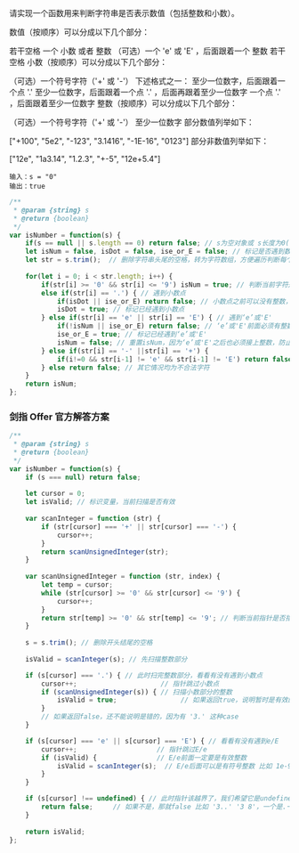 请实现一个函数用来判断字符串是否表示数值（包括整数和小数）。

数值（按顺序）可以分成以下几个部分：

若干空格
一个 小数 或者 整数
（可选）一个 'e' 或 'E' ，后面跟着一个 整数
若干空格
小数（按顺序）可以分成以下几个部分：

（可选）一个符号字符（'+' 或 '-'）
下述格式之一：
至少一位数字，后面跟着一个点 '.'
至少一位数字，后面跟着一个点 '.' ，后面再跟着至少一位数字
一个点 '.' ，后面跟着至少一位数字
整数（按顺序）可以分成以下几个部分：

（可选）一个符号字符（'+' 或 '-'）
至少一位数字
部分数值列举如下：

["+100", "5e2", "-123", "3.1416", "-1E-16", "0123"]
部分非数值列举如下：

["12e", "1a3.14", "1.2.3", "+-5", "12e+5.4"]

```
输入：s = "0"
输出：true
```

```js
/**
 * @param {string} s
 * @return {boolean}
 */
var isNumber = function(s) {
    if(s == null || s.length == 0) return false; // s为空对象或 s长度为0(空字符串)时, 不能表示数值
    let isNum = false, isDot = false, ise_or_E = false; // 标记是否遇到数位、小数点、‘e’或'E'
    let str = s.trim();  // 删除字符串头尾的空格，转为字符数组，方便遍历判断每个字符
        
    for(let i = 0; i < str.length; i++) {
        if(str[i] >= '0' && str[i] <= '9') isNum = true; // 判断当前字符是否为 0~9 的数位
        else if(str[i] == '.') { // 遇到小数点
            if(isDot || ise_or_E) return false; // 小数点之前可以没有整数，但是不能重复出现小数点、或出现‘e’、'E'
            isDot = true; // 标记已经遇到小数点
        } else if(str[i] == 'e' || str[i] == 'E') { // 遇到‘e’或'E'
            if(!isNum || ise_or_E) return false; // ‘e’或'E'前面必须有整数，且前面不能重复出现‘e’或'E'
            ise_or_E = true; // 标记已经遇到‘e’或'E'
            isNum = false; // 重置isNum，因为‘e’或'E'之后也必须接上整数，防止出现 123e或者123e+的非法情况
        } else if(str[i] == '-' ||str[i] == '+') {
            if(i!=0 && str[i-1] != 'e' && str[i-1] != 'E') return false; // 正负号只可能出现在第一个位置，或者出现在‘e’或'E'的后面一个位置
        } else return false; // 其它情况均为不合法字符
    }
    return isNum;
};
```

### 剑指 Offer 官方解答方案

```js
/**
 * @param {string} s
 * @return {boolean}
 */
var isNumber = function(s) {
    if (s === null) return false;
    
    let cursor = 0;
    let isValid; // 标识变量，当前扫描是否有效
    
    var scanInteger = function (str) {
        if (str[cursor] === '+' || str[cursor] === '-') {
            cursor++;
        }
        return scanUnsignedInteger(str);
    }
    
    var scanUnsignedInteger = function (str, index) {
        let temp = cursor;
        while (str[cursor] >= '0' && str[cursor] <= '9') {
            cursor++;
        }
        return str[temp] >= '0' && str[temp] <= '9'; // 判断当前指针是否指向数字0-9
    }
    
    s = s.trim(); // 删除开头结尾的空格
    
    isValid = scanInteger(s); // 先扫描整数部分

    if (s[cursor] === '.') { // 此时扫完整数部分，看看有没有遇到小数点
        cursor++;                     // 指针跳过小数点
        if (scanUnsignedInteger(s)) { // 扫描小数部分的整数
            isValid = true;                // 如果返回true，说明暂时是有效的数字
        }
        // 如果返回false，还不能说明是错的，因为有 '3.' 这种case
    }

    if (s[cursor] === 'e' || s[cursor] === 'E') { // 看看有没有遇到e/E
        cursor++;                    // 指针跳过E/e
        if (isValid) {               // E/e前面一定要是有效整数
            isValid = scanInteger(s);  // E/e后面可以是有符号整数 比如 1e-9
        }
    }

    if (s[cursor] !== undefined) { // 此时指针该越界了，我们希望它是undefined
        return false;     // 如果不是，那就false 比如 '3..' '3 8'，一个是.一个是8
    }
    
    return isValid;
};
```